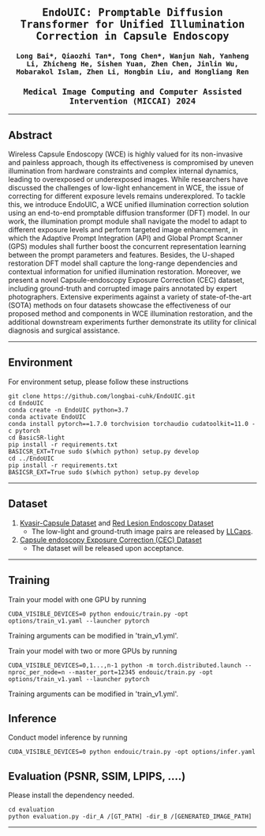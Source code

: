 

<div align="center">

<samp>

<h2> EndoUIC: Promptable Diffusion Transformer for Unified Illumination Correction in Capsule Endoscopy </h1>

<h4> Long Bai*, Qiaozhi Tan*, Tong Chen*, Wanjun Nah, Yanheng Li, Zhicheng He, Sishen Yuan, Zhen Chen, Jinlin Wu, Mobarakol Islam, Zhen Li, Hongbin Liu, and Hongliang Ren </h3>

<h3> Medical Image Computing and Computer Assisted Intervention (MICCAI) 2024 </h2>

</samp>   


---

</div>     

## Abstract

Wireless Capsule Endoscopy (WCE) is highly valued for its non-invasive and painless approach, though its effectiveness is compromised by uneven illumination from hardware constraints and complex internal dynamics, leading to overexposed or underexposed images. While researchers have discussed the challenges of low-light enhancement in WCE, the issue of correcting for different exposure levels remains underexplored. To tackle this, we introduce EndoUIC, a WCE unified illumination correction solution using an end-to-end promptable diffusion transformer (DFT) model. In our work, the illumination prompt module shall navigate the model to adapt to different exposure levels and perform targeted image enhancement, in which the Adaptive Prompt Integration (API) and Global Prompt Scanner (GPS) modules shall further boost the concurrent representation learning between the prompt parameters and features. Besides, the U-shaped restoration DFT model shall capture the long-range dependencies and contextual information for unified illumination restoration. Moreover, we present a novel Capsule-endoscopy Exposure Correction (CEC) dataset, including ground-truth and corrupted image pairs annotated by expert photographers. Extensive experiments against a variety of state-of-the-art (SOTA) methods on four datasets showcase the effectiveness of our proposed method and components in WCE illumination restoration, and the additional downstream experiments further demonstrate its utility for clinical diagnosis and surgical assistance. 


---
## Environment

For environment setup, please follow these instructions
```
git clone https://github.com/longbai-cuhk/EndoUIC.git
cd EndoUIC
conda create -n EndoUIC python=3.7
conda activate EndoUIC
conda install pytorch==1.7.0 torchvision torchaudio cudatoolkit=11.0 -c pytorch
cd BasicSR-light
pip install -r requirements.txt
BASICSR_EXT=True sudo $(which python) setup.py develop
cd ../EndoUIC
pip install -r requirements.txt
BASICSR_EXT=True sudo $(which python) setup.py develop
```

---
## Dataset
1. [Kvasir-Capsule Dataset](https://osf.io/dv2ag/) and [Red Lesion Endoscopy Dataset](https://rdm.inesctec.pt/dataset/nis-2018-003)
    - The low-light and ground-truth image pairs are released by [LLCaps](https://github.com/longbai1006/LLCaps). 
2. [Capsule endoscopy Exposure Correction (CEC) Dataset]()
    - The dataset will be released upon acceptance.
---


## Training

Train your model with one GPU by running

```
CUDA_VISIBLE_DEVICES=0 python endouic/train.py -opt options/train_v1.yaml --launcher pytorch
```
Training arguments can be modified in 'train_v1.yml'.

Train your model with two or more GPUs by running

```
CUDA_VISIBLE_DEVICES=0,1...,n-1 python -m torch.distributed.launch --nproc_per_node=n --master_port=12345 endouic/train.py -opt options/train_v1.yaml --launcher pytorch
```
Training arguments can be modified in 'train_v1.yml'.

## Inference
Conduct model inference by running

```
CUDA_VISIBLE_DEVICES=0 python endouic/train.py -opt options/infer.yaml
```

## Evaluation (PSNR, SSIM, LPIPS, ....)

Please install the dependency needed.

```
cd evaluation
python evaluation.py -dir_A /[GT_PATH] -dir_B /[GENERATED_IMAGE_PATH] 
```

---


